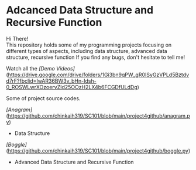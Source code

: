 # Adcanced Data Structure and Recursive Function
Hi There!\
This repository holds some of my programming projects focusing on different types of aspects, including data structure, advanced data structure, recursive function
If you find any bugs, don't hesitate to tell me!


Watch all the *[Demo Videos]*(https://drive.google.com/drive/folders/1Gi3bn9qPW_gR0ISyGzVPLd5Bztdvd7rF?fbclid=IwAR36BW3v_bHn-Idsh-0_ROSWLwrXOzoervZId25OOzH2LX4b6FCGDfULdDg)



Some of project source codes.

*[Anagram]*(https://github.com/chinkaih319/SC101/blob/main/project4github/anagram.py)
  * Data Structure

*[Boggle]*(https://github.com/chinkaih319/SC101/blob/main/project4github/boggle.py)
  * Advanced Data Structure and Recursive Function

